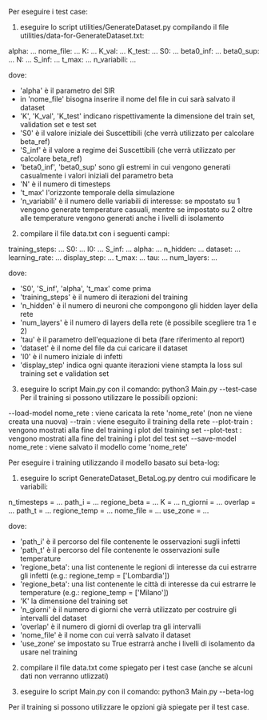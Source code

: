 Per eseguire i test case:
1) eseguire lo script utilities/GenerateDataset.py compilando il file utilities/data-for-GenerateDataset.txt:

alpha: ...
nome_file: ...
K: ...
K_val: ...
K_test: ...
S0: ...
beta0_inf: ...
beta0_sup: ...
N: ...
S_inf: ...
t_max: ...
n_variabili: ...

dove:
* 'alpha' è il parametro del SIR
* in 'nome_file' bisogna inserire il nome del file in cui sarà salvato il dataset
* 'K', 'K_val', 'K_test' indicano rispettivamente la dimensione del train set, validation set e test set
* 'S0' è il valore iniziale dei Suscettibili (che verrà utilizzato per calcolare beta_ref)
* 'S_inf' è il valore a regime dei Suscettibili (che verrà utilizzato per calcolare beta_ref)
* 'beta0_inf', 'beta0_sup' sono gli estremi in cui vengono generati casualmente i valori iniziali del parametro beta
* 'N' è il numero di timesteps
* 't_max' l'orizzonte temporale della simulazione
* 'n_variabili' è il numero delle variabili di interesse: se mpostato su 1 vengono generate temperature casuali, 
  mentre se impostato su 2 oltre alle temperature vengono generati anche i livelli di isolamento

2) compilare il file data.txt con i seguenti campi:

training_steps: ...
S0: ...
I0: ...
S_inf: ...
alpha: ...
n_hidden: ...
dataset: ...
learning_rate: ...
display_step: ...
t_max: ...
tau: ...
num_layers: ...

dove: 
* 'S0', 'S_inf', 'alpha', 't_max' come prima
* 'training_steps' è il numero di iterazioni del training
* 'n_hidden' è il numero di neuroni che compongono gli hidden layer della rete
* 'num_layers' è il numero di layers della rete (è possibile scegliere tra 1 e 2)
* 'tau' è il parametro dell'equazione di beta (fare riferimento al report)
* 'dataset' è il nome del file da cui caricare il dataset
* 'I0' è il numero iniziale di infetti
* 'display_step' indica ogni quante iterazioni viene stampta la loss sul training set e validation set

3) eseguire lo script Main.py con il comando:
	python3 Main.py --test-case
Per il training si possono utilizzare le possibili opzioni:

--load-model nome_rete : viene caricata la rete 'nome_rete' (non ne viene creata una nuova)
--train : viene eseguito il training della rete
--plot-train : vengono mostrati alla fine del training i plot del training set
--plot-test : vengono mostrati alla fine del training i plot del test set
--save-model nome_rete : viene salvato il modello come 'nome_rete'


Per eseguire i training utilizzando il modello basato sui beta-log:
1) eseguire lo script GenerateDataset_BetaLog.py dentro cui modificare le variabili:

n_timesteps = ...
path_i = ...
regione_beta = ...
K = ...
n_giorni = ...
overlap = ...
path_t = ...
regione_temp = ...
nome_file = ...
use_zone = ...

dove:
* 'path_i' è il percorso del file contenente le osservazioni sugli infetti
* 'path_t' è il percorso del file contenente le osservazioni sulle temperature
* 'regione_beta': una list contenente le regioni di interesse da cui estrarre gli infetti (e.g.: regione_temp = ['Lombardia'])
* 'regione_beta': una list contenente le città di interesse da cui estrarre le temperature (e.g.: regione_temp = ['Milano'])
* 'K' la dimensione del training set
* 'n_giorni' è il numero di giorni che verrà utilizzato per costruire gli intervalli del dataset
* 'overlap' è il numero di giorni di overlap tra gli intervalli
* 'nome_file' è il nome con cui verrà salvato il dataset
* 'use_zone' se impostato su True estrarrà anche i livelli di isolamento da usare nel training

2) compilare il file data.txt come spiegato per i test case (anche se alcuni dati non verranno utlizzati)

3) eseguire lo script Main.py con il comando:
	python3 Main.py --beta-log

Per il training si possono utilizzare le opzioni già spiegate per il test case.
